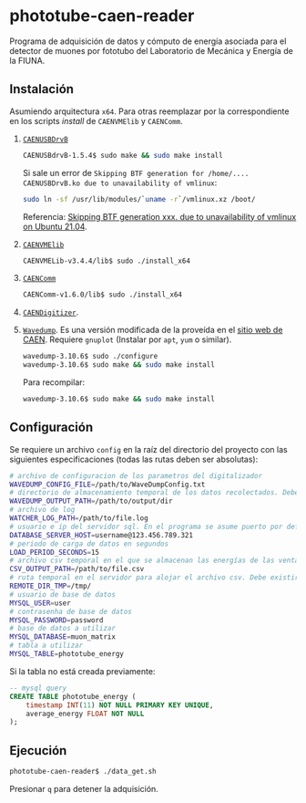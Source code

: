 # phototube-caen-reader
Programa de adquisición de datos y cómputo de energía asociada para el detector de muones por fototubo del Laboratorio de Mecánica y Energía de la FIUNA.

## Instalación

Asumiendo arquitectura `x64`. Para otras reemplazar por la correspondiente en los scripts *install* de `CAENVMElib` y `CAENComm`.

1. [`CAENUSBDrvB`](/CAENUSBdrvB-1.5.4/)

    ```bash
    CAENUSBdrvB-1.5.4$ sudo make && sudo make install
    ```

    Si sale un error de `Skipping BTF generation for /home/.... CAENUSBDrvB.ko due to unavailability of vmlinux`:

    ```bash
    sudo ln -sf /usr/lib/modules/`uname -r`/vmlinux.xz /boot/
    ```

    Referencia: [Skipping BTF generation xxx. due to unavailability of vmlinux on Ubuntu 21.04](https://askubuntu.com/a/1404795).

2. [`CAENVMElib`](/CAENVMELib-v3.4.4/)

    ```bash
    CAENVMELib-v3.4.4/lib$ sudo ./install_x64
    ```

3. [`CAENComm`](/CAENComm-v1.6.0/)

    ```bash
    CAENComm-v1.6.0/lib$ sudo ./install_x64
    ```

4. [`CAENDigitizer`](/CAENDigitizer-v2.17.3/). 



5. [`Wavedump`](/wavedump-3.10.6/). Es una versión modificada de la proveída en el [sitio web de CAEN](https://www.caen.it/products/caen-wavedump/). Requiere `gnuplot` (Instalar por `apt`, `yum` o similar).
    ```bash
    wavedump-3.10.6$ sudo ./configure
    wavedump-3.10.6$ sudo make && sudo make install
    ```

    Para recompilar:
    ```bash
    wavedump-3.10.6$ sudo make && sudo make install
    ```

## Configuración

Se requiere un archivo `config` en la raíz del directorio del proyecto con las siguientes especificaciones (todas las rutas deben ser absolutas):

```bash
# archivo de configuracion de los parametros del digitalizador
WAVEDUMP_CONFIG_FILE=/path/to/WaveDumpConfig.txt
# directorio de almacenamiento temporal de los datos recolectados. Debe existir previamente
WAVEDUMP_OUTPUT_PATH=/path/to/output/dir
# archivo de log
WATCHER_LOG_PATH=/path/to/file.log
# usuario e ip del servidor sql. En el programa se asume puerto por defecto 3306.
DATABASE_SERVER_HOST=username@123.456.789.321
# periodo de carga de datos en segundos
LOAD_PERIOD_SECONDS=15
# archivo csv temporal en el que se almacenan las energías de las ventanas de muestreo
CSV_OUTPUT_PATH=/path/to/file.csv
# ruta temporal en el servidor para alojar el archivo csv. Debe existir previamente
REMOTE_DIR_TMP=/tmp/
# usuario de base de datos
MYSQL_USER=user
# contrasenha de base de datos
MYSQL_PASSWORD=password
# base de datos a utilizar
MYSQL_DATABASE=muon_matrix
# tabla a utilizar
MYSQL_TABLE=phototube_energy
```

Si la tabla no está creada previamente:
```sql
-- mysql query
CREATE TABLE phototube_energy (
    timestamp INT(11) NOT NULL PRIMARY KEY UNIQUE,
    average_energy FLOAT NOT NULL
);
```

## Ejecución

```bash
phototube-caen-reader$ ./data_get.sh
```

Presionar `q` para detener la adquisición.